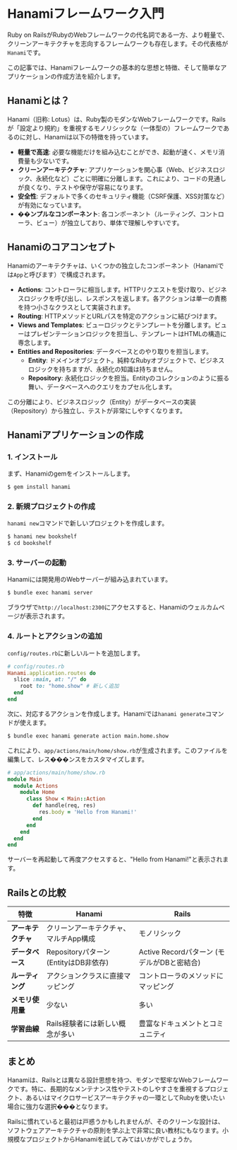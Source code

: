 # Hanamiフレームワーク入門

Ruby on RailsがRubyのWebフレームワークの代名詞である一方、より軽量で、クリーンアーキテクチャを志向するフレームワークも存在します。その代表格が`Hanami`です。

この記事では、Hanamiフレームワークの基本的な思想と特徴、そして簡単なアプリケーションの作成方法を紹介します。

## Hanamiとは？

Hanami（旧称: Lotus）は、Ruby製のモダンなWebフレームワークです。Railsが「設定より規約」を重視するモノリシックな（一体型の）フレームワークであるのに対し、Hanamiは以下の特徴を持っています。

- **軽量で高速**: 必要な機能だけを組み込むことができ、起動が速く、メモリ消費量も少ないです。
- **クリーンアーキテクチャ**: アプリケーションを関心事（Web、ビジネスロジック、永続化など）ごとに明確に分離します。これにより、コードの見通しが良くなり、テストや保守が容易になります。
- **安全性**: デフォルトで多くのセキュリティ機能（CSRF保護、XSS対策など）が有効になっています。
- **��ンプルなコンポーネント**: 各コンポーネント（ルーティング、コントローラ、ビュー）が独立しており、単体で理解しやすいです。

## Hanamiのコアコンセプト

Hanamiのアーキテクチャは、いくつかの独立したコンポーネント（Hanamiでは`App`と呼びます）で構成されます。

- **Actions**: コントローラに相当します。HTTPリクエストを受け取り、ビジネスロジックを呼び出し、レスポンスを返します。各アクションは単一の責務を持つ小さなクラスとして実装されます。
- **Routing**: HTTPメソッドとURLパスを特定のアクションに結びつけます。
- **Views and Templates**: ビューロジックとテンプレートを分離します。ビューはプレゼンテーションロジックを担当し、テンプレートはHTMLの構造に専念します。
- **Entities and Repositories**: データベースとのやり取りを担当します。
    - **Entity**: ドメインオブジェクト。純粋なRubyオブジェクトで、ビジネスロジックを持ちますが、永続化の知識は持ちません。
    - **Repository**: 永続化ロジックを担当。Entityのコレクションのように振る舞い、データベースへのクエリをカプセル化します。

この分離により、ビジネスロジック（Entity）がデータベースの実装（Repository）から独立し、テストが非常にしやすくなります。

## Hanamiアプリケーションの作成

### 1. インストール

まず、Hanamiのgemをインストールします。

```bash
$ gem install hanami
```

### 2. 新規プロジェクトの作成

`hanami new`コマンドで新しいプロジェクトを作成します。

```bash
$ hanami new bookshelf
$ cd bookshelf
```

### 3. サーバーの起動

Hanamiには開発用のWebサーバーが組み込まれています。

```bash
$ bundle exec hanami server
```

ブラウザで`http://localhost:2300`にアクセスすると、Hanamiのウェルカムページが表示されます。

### 4. ルートとアクションの追加

`config/routes.rb`に新しいルートを追加します。

```ruby
# config/routes.rb
Hanami.application.routes do
  slice :main, at: "/" do
    root to: "home.show" # 新しく追加
  end
end
```

次に、対応するアクションを作成します。Hanamiでは`hanami generate`コマンドが使えます。

```bash
$ bundle exec hanami generate action main.home.show
```

これにより、`app/actions/main/home/show.rb`が生成されます。このファイルを編集して、レス���ンスをカスタマイズします。

```ruby
# app/actions/main/home/show.rb
module Main
  module Actions
    module Home
      class Show < Main::Action
        def handle(req, res)
          res.body = 'Hello from Hanami!'
        end
      end
    end
  end
end
```

サーバーを再起動して再度アクセスすると、"Hello from Hanami!"と表示されます。

## Railsとの比較

| 特徴 | Hanami | Rails |
| --- | --- | --- |
| **アーキテクチャ** | クリーンアーキテクチャ、マルチApp構成 | モノリシック |
| **データベース** | Repositoryパターン (EntityはDB非依存) | Active Recordパターン (モデルがDBと密結合) |
| **ルーティング** | アクションクラスに直接マッピング | コントローラのメソッドにマッピング |
| **メモリ使用量** | 少ない | 多い |
| **学習曲線** | Rails経験者には新しい概念が多い | 豊富なドキュメントとコミュニティ |

## まとめ

Hanamiは、Railsとは異なる設計思想を持つ、モダンで堅牢なWebフレームワークです。特に、長期的なメンテナンス性やテストのしやすさを重視するプロジェクト、あるいはマイクロサービスアーキテクチャの一環としてRubyを使いたい場合に強力な選択���となります。

Railsに慣れていると最初は戸惑うかもしれませんが、そのクリーンな設計は、ソフトウェアアーキテクチャの原則を学ぶ上で非常に良い教材にもなります。小規模なプロジェクトからHanamiを試してみてはいかがでしょうか。